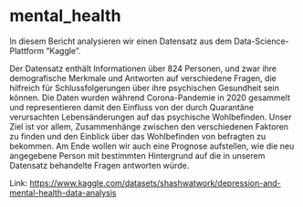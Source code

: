 # mental_health
In diesem Bericht analysieren wir einen Datensatz aus dem Data-Science-Plattform “Kaggle”.

Der Datensatz enthält Informationen über 824 Personen, und zwar ihre demografische Merkmale und Antworten auf verschiedene Fragen, die hilfreich für Schlussfolgerungen über ihre psychischen Gesundheit sein können. Die Daten wurden während Corona-Pandemie in 2020 gesammelt und representieren damit den Einfluss von der durch Quarantäne verursachten Lebensänderungen auf das psychische Wohlbefinden. Unser Ziel ist vor allem, Zusammenhänge zwischen den verschiedenen Faktoren zu finden und den Einblick über das Wohlbefinden von befragten zu bekommen. Am Ende wollen wir auch eine Prognose aufstellen, wie die neu angegebene Person mit bestimmten Hintergrund auf die in unserem Datensatz behandelte Fragen antworten würde.

Link: https://www.kaggle.com/datasets/shashwatwork/depression-and-mental-health-data-analysis
